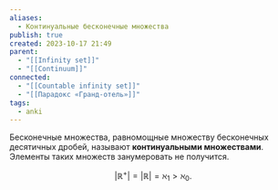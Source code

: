 ```yaml
---
aliases:
  - Континуальные бесконечные множества
publish: true
created: 2023-10-17 21:49
parent:
  - "[[Infinity set]]"
  - "[[Continuum]]"
connected:
  - "[[Countable infinity set]]"
  - "[[Парадокс «Гранд-отель»]]"
tags:
  - anki
---
```

Бесконечные множества, равномощные множеству бесконечных десятичных дробей, называют **континуальными множествами**. Элементы таких множеств занумеровать не получится.

$$|\mathbb{R^+}|=|\mathbb{R}|=\aleph_1>\aleph_0.$$

